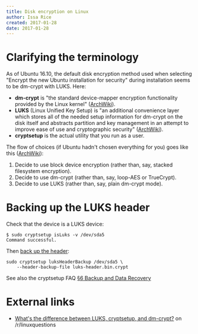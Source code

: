 ```yaml
---
title: Disk encryption on Linux
author: Issa Rice
created: 2017-01-28
date: 2017-01-28
---
```


# Clarifying the terminology

As of Ubuntu 16.10, the default disk encryption method used when selecting
"Encrypt the new Ubuntu installation for security" during installation seems to
be dm-crypt with LUKS.
Here:

* **dm-crypt** is "the standard device-mapper encryption functionality
  provided by the Linux kernel" ([ArchWiki][arch_de]).
* **LUKS** (Linux Unified Key Setup) is "an additional convenience layer which
  stores all of the needed setup information for dm-crypt on the disk itself
  and abstracts partition and key management in an attempt to improve ease of
  use and cryptographic security" ([ArchWiki][arch_de]).
* **cryptsetup** is the actual utility that you run as a user.

The flow of choices (if Ubuntu hadn't chosen everything for you) goes like
this ([ArchWiki][arch_de]):

1. Decide to use block device encryption (rather than, say, stacked filesystem
   encryption).
2. Decide to use dm-crypt (rather than, say, loop-AES or TrueCrypt).
3. Decide to use LUKS (rather than, say, plain dm-crypt mode).

# Backing up the LUKS header

Check that the device is a LUKS device:

    $ sudo cryptsetup isLuks -v /dev/sda5
    Command successful.

Then [back up the header](https://www.gwern.net/Notes#november-2016-data-loss-postmortem):

    sudo cryptsetup luksHeaderBackup /dev/sda5 \
        --header-backup-file luks-header.bin.crypt

See also the cryptsetup FAQ [§6 Backup and Data
Recovery](https://gitlab.com/cryptsetup/cryptsetup/wikis/FrequentlyAskedQuestions#6-backup-and-data-recovery)

# External links

* [What's the difference between LUKS, cryptsetup, and
  dm-crypt?](https://www.reddit.com/r/linuxquestions/comments/5a0kl7/whats_the_difference_between_luks_cryptsetup_and/)
  on /r/linuxquestions

[arch_de]: https://wiki.archlinux.org/index.php/Disk_encryption
